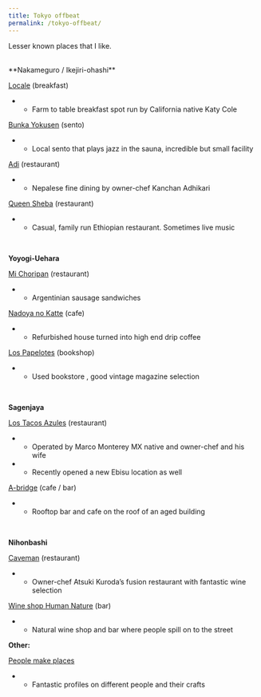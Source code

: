 ```yaml
---
title: Tokyo offbeat
permalink: /tokyo-offbeat/
---
```


Lesser known places that I like.

<br>
**Nakameguro / Ikejiri-ohashi**

[Locale](https://maps.app.goo.gl/Rs6NSWRpdmnm1uow7?g_st=com.google.maps.preview.copy) (breakfast)
* - Farm to table breakfast spot run by California native Katy Cole

[Bunka Yokusen](https://maps.app.goo.gl/WQAWwN3Jp65oc4ij8?g_st=com.google.maps.preview.copy) (sento)
* - Local sento that plays jazz in the sauna, incredible but small facility


[Adi](https://maps.app.goo.gl/5trsAwJDEJNKwMi57?g_st=com.google.maps.preview.copy) (restaurant)
* - Nepalese fine dining by owner-chef Kanchan Adhikari


[Queen Sheba](https://maps.app.goo.gl/8fbCYM13K5F4oZP77?g_st=com.google.maps.preview.copy) (restaurant)
* - Casual, family run Ethiopian restaurant. Sometimes live music

<br>

**Yoyogi-Uehara**

[Mi Choripan](https://maps.app.goo.gl/esiwaoLi6SQwCAfm6?g_st=com.google.maps.preview.copy) (restaurant) 
* - Argentinian sausage sandwiches

[Nadoya no Katte](https://maps.app.goo.gl/fhoh3DVYsjCUGCBP9?g_st=com.google.maps.preview.copy) (cafe)
* - Refurbished house turned into high end drip coffee


[Los Papelotes](https://maps.app.goo.gl/foAk4cQiP37GD7uU9?g_st=com.google.maps.preview.copy) (bookshop)
* - Used bookstore , good vintage magazine selection

<br>

**Sagenjaya**

[Los Tacos Azules](https://maps.app.goo.gl/vDUvWqrNPoU9ewpD8?g_st=com.google.maps.preview.copy) (restaurant)
* - Operated by Marco Monterey MX native and owner-chef and his wife
* - Recently opened a new Ebisu location as well

[A-bridge](https://maps.app.goo.gl/L172Gv39QDqW3aTo9?g_st=com.google.maps.preview.copy) (cafe / bar)
* - Rooftop bar and cafe on the roof of an aged building

<br>

**Nihonbashi**

[Caveman](https://maps.app.goo.gl/7xyedpmmXTdyox1u7?g_st=com.google.maps.preview.copy) (restaurant)
* - Owner-chef Atsuki Kuroda’s fusion restaurant with fantastic wine selection 

[Wine shop Human Nature](https://maps.app.goo.gl/wKa7NrSLrfRXCy6GA?g_st=com.google.maps.preview.copy) (bar)
* - Natural wine shop and bar where people spill on to the street


**Other:**

[People make places](https://peoplemakeplaces.com)
* - Fantastic profiles on different people and their crafts 
